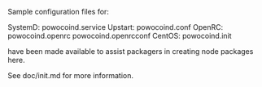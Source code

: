 Sample configuration files for:

SystemD: powocoind.service
Upstart: powocoind.conf
OpenRC:  powocoind.openrc
         powocoind.openrcconf
CentOS:  powocoind.init

have been made available to assist packagers in creating node packages here.

See doc/init.md for more information.
